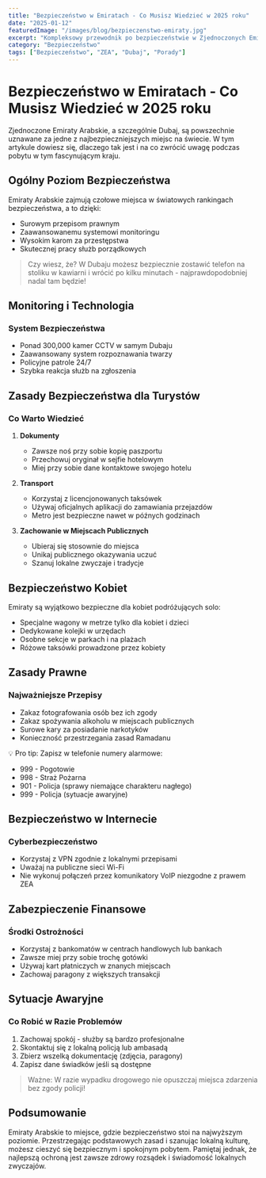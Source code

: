 ```yaml
---
title: "Bezpieczeństwo w Emiratach - Co Musisz Wiedzieć w 2025 roku"
date: "2025-01-12"
featuredImage: "/images/blog/bezpieczenstwo-emiraty.jpg"
excerpt: "Kompleksowy przewodnik po bezpieczeństwie w Zjednoczonych Emiratach Arabskich. Dowiedz się, dlaczego ZEA są jednym z najbezpieczniejszych krajów na świecie i jakie zasady warto znać."
category: "Bezpieczeństwo"
tags: ["Bezpieczeństwo", "ZEA", "Dubaj", "Porady"]
---
```


# Bezpieczeństwo w Emiratach - Co Musisz Wiedzieć w 2025 roku

Zjednoczone Emiraty Arabskie, a szczególnie Dubaj, są powszechnie uznawane za jedne z najbezpieczniejszych miejsc na świecie. W tym artykule dowiesz się, dlaczego tak jest i na co zwrócić uwagę podczas pobytu w tym fascynującym kraju.

## Ogólny Poziom Bezpieczeństwa

Emiraty Arabskie zajmują czołowe miejsca w światowych rankingach bezpieczeństwa, a to dzięki:
- Surowym przepisom prawnym
- Zaawansowanemu systemowi monitoringu
- Wysokim karom za przestępstwa
- Skutecznej pracy służb porządkowych

> Czy wiesz, że? W Dubaju możesz bezpiecznie zostawić telefon na stoliku w kawiarni i wrócić po kilku minutach - najprawdopodobniej nadal tam będzie!

## Monitoring i Technologia

### System Bezpieczeństwa
- Ponad 300,000 kamer CCTV w samym Dubaju
- Zaawansowany system rozpoznawania twarzy
- Policyjne patrole 24/7
- Szybka reakcja służb na zgłoszenia

## Zasady Bezpieczeństwa dla Turystów

### Co Warto Wiedzieć
1. **Dokumenty**
   - Zawsze noś przy sobie kopię paszportu
   - Przechowuj oryginał w sejfie hotelowym
   - Miej przy sobie dane kontaktowe swojego hotelu

2. **Transport**
   - Korzystaj z licencjonowanych taksówek
   - Używaj oficjalnych aplikacji do zamawiania przejazdów
   - Metro jest bezpieczne nawet w późnych godzinach

3. **Zachowanie w Miejscach Publicznych**
   - Ubieraj się stosownie do miejsca
   - Unikaj publicznego okazywania uczuć
   - Szanuj lokalne zwyczaje i tradycje

## Bezpieczeństwo Kobiet

Emiraty są wyjątkowo bezpieczne dla kobiet podróżujących solo:
- Specjalne wagony w metrze tylko dla kobiet i dzieci
- Dedykowane kolejki w urzędach
- Osobne sekcje w parkach i na plażach
- Różowe taksówki prowadzone przez kobiety

## Zasady Prawne

### Najważniejsze Przepisy
- Zakaz fotografowania osób bez ich zgody
- Zakaz spożywania alkoholu w miejscach publicznych
- Surowe kary za posiadanie narkotyków
- Konieczność przestrzegania zasad Ramadanu

💡 Pro tip: Zapisz w telefonie numery alarmowe:
- 999 - Pogotowie
- 998 - Straż Pożarna
- 901 - Policja (sprawy niemające charakteru nagłego)
- 999 - Policja (sytuacje awaryjne)

## Bezpieczeństwo w Internecie

### Cyberbezpieczeństwo
- Korzystaj z VPN zgodnie z lokalnymi przepisami
- Uważaj na publiczne sieci Wi-Fi
- Nie wykonuj połączeń przez komunikatory VoIP niezgodne z prawem ZEA

## Zabezpieczenie Finansowe

### Środki Ostrożności
- Korzystaj z bankomatów w centrach handlowych lub bankach
- Zawsze miej przy sobie trochę gotówki
- Używaj kart płatniczych w znanych miejscach
- Zachowaj paragony z większych transakcji

## Sytuacje Awaryjne

### Co Robić w Razie Problemów
1. Zachowaj spokój - służby są bardzo profesjonalne
2. Skontaktuj się z lokalną policją lub ambasadą
3. Zbierz wszelką dokumentację (zdjęcia, paragony)
4. Zapisz dane świadków jeśli są dostępne

> Ważne: W razie wypadku drogowego nie opuszczaj miejsca zdarzenia bez zgody policji!

## Podsumowanie

Emiraty Arabskie to miejsce, gdzie bezpieczeństwo stoi na najwyższym poziomie. Przestrzegając podstawowych zasad i szanując lokalną kulturę, możesz cieszyć się bezpiecznym i spokojnym pobytem. Pamiętaj jednak, że najlepszą ochroną jest zawsze zdrowy rozsądek i świadomość lokalnych zwyczajów.
